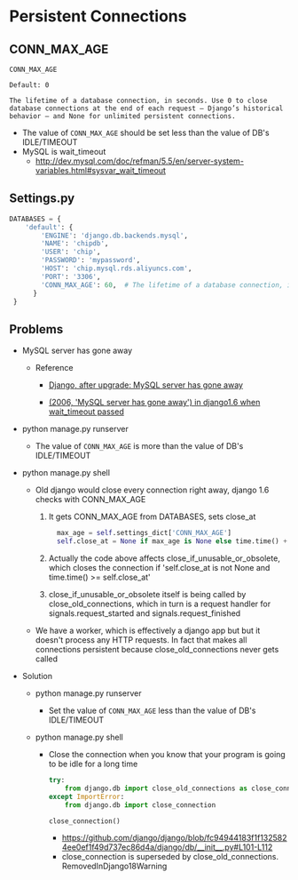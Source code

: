 # Persistent Connections

## CONN_MAX_AGE

```
CONN_MAX_AGE

Default: 0

The lifetime of a database connection, in seconds. Use 0 to close database connections at the end of each request — Django’s historical behavior — and None for unlimited persistent connections.
```

* The value of ``CONN_MAX_AGE`` should be set less than the value of DB's IDLE/TIMEOUT
* MySQL is wait_timeout
  * http://dev.mysql.com/doc/refman/5.5/en/server-system-variables.html#sysvar_wait_timeout

##  Settings.py

```python
DATABASES = {
    'default': {
        'ENGINE': 'django.db.backends.mysql',
        'NAME': 'chipdb',
        'USER': 'chip',
        'PASSWORD': 'mypassword',
        'HOST': 'chip.mysql.rds.aliyuncs.com',
        'PORT': '3306',
        'CONN_MAX_AGE': 60,  # The lifetime of a database connection, in seconds. Default 0.
      }
 }
```

## Problems

* MySQL server has gone away

  * Reference

    * [Django, after upgrade: MySQL server has gone away](http://stackoverflow.com/questions/26958592/django-after-upgrade-mysql-server-has-gone-away)

    * [(2006, 'MySQL server has gone away') in django1.6 when wait_timeout passed](https://code.djangoproject.com/ticket/21597#comment:12)

* python manage.py runserver

  * The value of ``CONN_MAX_AGE`` is more than the value of DB's IDLE/TIMEOUT

* python manage.py shell

  * Old django would close every connection right away, django 1.6 checks with CONN_MAX_AGE

    1. It gets CONN_MAX_AGE from DATABASES, sets close_at

       ```python
         max_age = self.settings_dict['CONN_MAX_AGE']
         self.close_at = None if max_age is None else time.time() + max_age
       ```

    2. Actually the code above affects close_if_unusable_or_obsolete, which closes the connection if 'self.close_at is not None and time.time() >= self.close_at'

    3. close_if_unusable_or_obsolete itself is being called by close_old_connections, which in turn is a request handler for signals.request_started and signals.request_finished

  * We have a worker, which is effectively a django app but but it doesn't process any HTTP requests. In fact that makes all connections persistent because close_old_connections never gets called

* Solution

  * python manage.py runserver

    * Set the value of ``CONN_MAX_AGE`` less than the value of DB's IDLE/TIMEOUT

  * python manage.py shell

    * Close the connection when you know that your program is going to be idle for a long time

      ```python
      try:
          from django.db import close_old_connections as close_connection
      except ImportError:
          from django.db import close_connection

      close_connection()
      ```

      * https://github.com/django/django/blob/fc94944183f1f1325824ee0ef1f49d737ec86d4a/django/db/__init__.py#L101-L112
      * close_connection is superseded by close_old_connections. RemovedInDjango18Warning


​